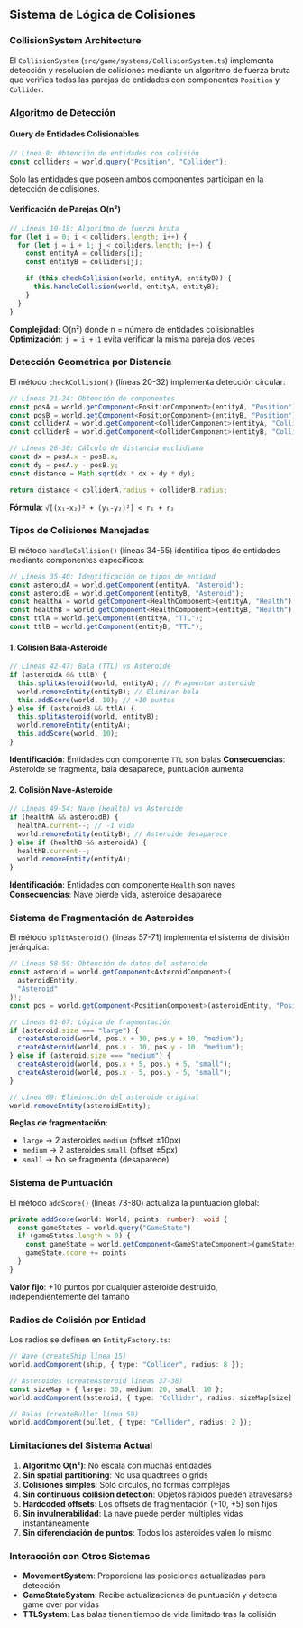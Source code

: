## Sistema de Lógica de Colisiones

### CollisionSystem Architecture

El `CollisionSystem` (`src/game/systems/CollisionSystem.ts`) implementa detección y resolución de colisiones mediante un algoritmo de fuerza bruta que verifica todas las parejas de entidades con componentes `Position` y `Collider`.

### Algoritmo de Detección

#### Query de Entidades Colisionables

```typescript
// Línea 8: Obtención de entidades con colisión
const colliders = world.query("Position", "Collider");
```

Solo las entidades que poseen ambos componentes participan en la detección de colisiones.

#### Verificación de Parejas O(n²)

```typescript
// Líneas 10-18: Algoritmo de fuerza bruta
for (let i = 0; i < colliders.length; i++) {
  for (let j = i + 1; j < colliders.length; j++) {
    const entityA = colliders[i];
    const entityB = colliders[j];

    if (this.checkCollision(world, entityA, entityB)) {
      this.handleCollision(world, entityA, entityB);
    }
  }
}
```

**Complejidad**: O(n²) donde n = número de entidades colisionables
**Optimización**: `j = i + 1` evita verificar la misma pareja dos veces

### Detección Geométrica por Distancia

El método `checkCollision()` (líneas 20-32) implementa detección circular:

```typescript
// Líneas 21-24: Obtención de componentes
const posA = world.getComponent<PositionComponent>(entityA, "Position")!;
const posB = world.getComponent<PositionComponent>(entityB, "Position")!;
const colliderA = world.getComponent<ColliderComponent>(entityA, "Collider")!;
const colliderB = world.getComponent<ColliderComponent>(entityB, "Collider")!;

// Líneas 26-30: Cálculo de distancia euclidiana
const dx = posA.x - posB.x;
const dy = posA.y - posB.y;
const distance = Math.sqrt(dx * dx + dy * dy);

return distance < colliderA.radius + colliderB.radius;
```

**Fórmula**: `√[(x₁-x₂)² + (y₁-y₂)²] < r₁ + r₂`

### Tipos de Colisiones Manejadas

El método `handleCollision()` (líneas 34-55) identifica tipos de entidades mediante componentes específicos:

```typescript
// Líneas 35-40: Identificación de tipos de entidad
const asteroidA = world.getComponent(entityA, "Asteroid");
const asteroidB = world.getComponent(entityB, "Asteroid");
const healthA = world.getComponent<HealthComponent>(entityA, "Health");
const healthB = world.getComponent<HealthComponent>(entityB, "Health");
const ttlA = world.getComponent(entityA, "TTL");
const ttlB = world.getComponent(entityB, "TTL");
```

#### 1. Colisión Bala-Asteroide

```typescript
// Líneas 42-47: Bala (TTL) vs Asteroide
if (asteroidA && ttlB) {
  this.splitAsteroid(world, entityA); // Fragmentar asteroide
  world.removeEntity(entityB); // Eliminar bala
  this.addScore(world, 10); // +10 puntos
} else if (asteroidB && ttlA) {
  this.splitAsteroid(world, entityB);
  world.removeEntity(entityA);
  this.addScore(world, 10);
}
```

**Identificación**: Entidades con componente `TTL` son balas
**Consecuencias**: Asteroide se fragmenta, bala desaparece, puntuación aumenta

#### 2. Colisión Nave-Asteroide

```typescript
// Líneas 49-54: Nave (Health) vs Asteroide
if (healthA && asteroidB) {
  healthA.current--; // -1 vida
  world.removeEntity(entityB); // Asteroide desaparece
} else if (healthB && asteroidA) {
  healthB.current--;
  world.removeEntity(entityA);
}
```

**Identificación**: Entidades con componente `Health` son naves
**Consecuencias**: Nave pierde vida, asteroide desaparece

### Sistema de Fragmentación de Asteroides

El método `splitAsteroid()` (líneas 57-71) implementa el sistema de división jerárquica:

```typescript
// Líneas 58-59: Obtención de datos del asteroide
const asteroid = world.getComponent<AsteroidComponent>(
  asteroidEntity,
  "Asteroid"
)!;
const pos = world.getComponent<PositionComponent>(asteroidEntity, "Position")!;

// Líneas 61-67: Lógica de fragmentación
if (asteroid.size === "large") {
  createAsteroid(world, pos.x + 10, pos.y + 10, "medium");
  createAsteroid(world, pos.x - 10, pos.y - 10, "medium");
} else if (asteroid.size === "medium") {
  createAsteroid(world, pos.x + 5, pos.y + 5, "small");
  createAsteroid(world, pos.x - 5, pos.y - 5, "small");
}

// Línea 69: Eliminación del asteroide original
world.removeEntity(asteroidEntity);
```

**Reglas de fragmentación**:

- `large` → 2 asteroides `medium` (offset ±10px)
- `medium` → 2 asteroides `small` (offset ±5px)
- `small` → No se fragmenta (desaparece)

### Sistema de Puntuación

El método `addScore()` (líneas 73-80) actualiza la puntuación global:

```typescript
private addScore(world: World, points: number): void {
  const gameStates = world.query("GameState")
  if (gameStates.length > 0) {
    const gameState = world.getComponent<GameStateComponent>(gameStates[0], "GameState")!
    gameState.score += points
  }
}
```

**Valor fijo**: +10 puntos por cualquier asteroide destruido, independientemente del tamaño

### Radios de Colisión por Entidad

Los radios se definen en `EntityFactory.ts`:

```typescript
// Nave (createShip línea 15)
world.addComponent(ship, { type: "Collider", radius: 8 });

// Asteroides (createAsteroid líneas 37-38)
const sizeMap = { large: 30, medium: 20, small: 10 };
world.addComponent(asteroid, { type: "Collider", radius: sizeMap[size] });

// Balas (createBullet línea 59)
world.addComponent(bullet, { type: "Collider", radius: 2 });
```

### Limitaciones del Sistema Actual

1. **Algoritmo O(n²)**: No escala con muchas entidades
2. **Sin spatial partitioning**: No usa quadtrees o grids
3. **Colisiones simples**: Solo círculos, no formas complejas
4. **Sin continuous collision detection**: Objetos rápidos pueden atravesarse
5. **Hardcoded offsets**: Los offsets de fragmentación (+10, +5) son fijos
6. **Sin invulnerabilidad**: La nave puede perder múltiples vidas instantáneamente
7. **Sin diferenciación de puntos**: Todos los asteroides valen lo mismo

### Interacción con Otros Sistemas

- **MovementSystem**: Proporciona las posiciones actualizadas para detección
- **GameStateSystem**: Recibe actualizaciones de puntuación y detecta game over por vidas
- **TTLSystem**: Las balas tienen tiempo de vida limitado tras la colisión
